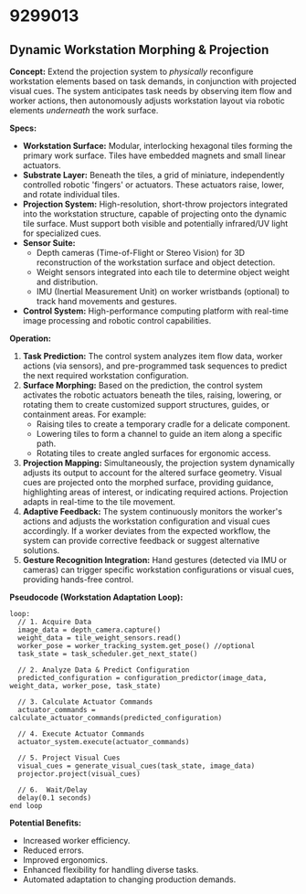 # 9299013

## Dynamic Workstation Morphing & Projection

**Concept:** Extend the projection system to *physically* reconfigure workstation elements based on task demands, in conjunction with projected visual cues. The system anticipates task needs by observing item flow and worker actions, then autonomously adjusts workstation layout via robotic elements *underneath* the work surface.

**Specs:**

*   **Workstation Surface:** Modular, interlocking hexagonal tiles forming the primary work surface. Tiles have embedded magnets and small linear actuators.
*   **Substrate Layer:** Beneath the tiles, a grid of miniature, independently controlled robotic 'fingers' or actuators. These actuators raise, lower, and rotate individual tiles.
*   **Projection System:** High-resolution, short-throw projectors integrated into the workstation structure, capable of projecting onto the dynamic tile surface.  Must support both visible and potentially infrared/UV light for specialized cues.
*   **Sensor Suite:**
    *   Depth cameras (Time-of-Flight or Stereo Vision) for 3D reconstruction of the workstation surface and object detection.
    *   Weight sensors integrated into each tile to determine object weight and distribution.
    *   IMU (Inertial Measurement Unit) on worker wristbands (optional) to track hand movements and gestures.
*   **Control System:** High-performance computing platform with real-time image processing and robotic control capabilities.

**Operation:**

1.  **Task Prediction:** The control system analyzes item flow data, worker actions (via sensors), and pre-programmed task sequences to predict the next required workstation configuration.
2.  **Surface Morphing:** Based on the prediction, the control system activates the robotic actuators beneath the tiles, raising, lowering, or rotating them to create customized support structures, guides, or containment areas.  For example:
    *   Raising tiles to create a temporary cradle for a delicate component.
    *   Lowering tiles to form a channel to guide an item along a specific path.
    *   Rotating tiles to create angled surfaces for ergonomic access.
3.  **Projection Mapping:** Simultaneously, the projection system dynamically adjusts its output to account for the altered surface geometry. Visual cues are projected onto the morphed surface, providing guidance, highlighting areas of interest, or indicating required actions. Projection adapts in real-time to the tile movement.
4.  **Adaptive Feedback:** The system continuously monitors the worker's actions and adjusts the workstation configuration and visual cues accordingly.  If a worker deviates from the expected workflow, the system can provide corrective feedback or suggest alternative solutions.
5.  **Gesture Recognition Integration:** Hand gestures (detected via IMU or cameras) can trigger specific workstation configurations or visual cues, providing hands-free control.

**Pseudocode (Workstation Adaptation Loop):**

```
loop:
  // 1. Acquire Data
  image_data = depth_camera.capture()
  weight_data = tile_weight_sensors.read()
  worker_pose = worker_tracking_system.get_pose() //optional
  task_state = task_scheduler.get_next_state()

  // 2. Analyze Data & Predict Configuration
  predicted_configuration = configuration_predictor(image_data, weight_data, worker_pose, task_state)

  // 3. Calculate Actuator Commands
  actuator_commands = calculate_actuator_commands(predicted_configuration)

  // 4. Execute Actuator Commands
  actuator_system.execute(actuator_commands)

  // 5. Project Visual Cues
  visual_cues = generate_visual_cues(task_state, image_data)
  projector.project(visual_cues)

  // 6.  Wait/Delay
  delay(0.1 seconds)
end loop
```

**Potential Benefits:**

*   Increased worker efficiency.
*   Reduced errors.
*   Improved ergonomics.
*   Enhanced flexibility for handling diverse tasks.
*   Automated adaptation to changing production demands.
